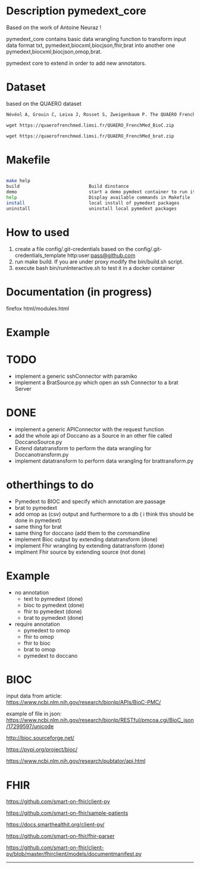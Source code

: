 
# Description pymedext_core

Based on the work of Antoine Neuraz !

pymedext_core contains basic data wrangling function to transform 
input data format txt, pymedext,biocxml,biocjson,fhir,brat
into another one pymedext,biocxml,biocjson,omop,brat.

pymedext core to extend in order to add new annotators.

# Dataset

based on the QUAERO dataset

``` tex
Névéol A, Grouin C, Leixa J, Rosset S, Zweigenbaum P. The QUAERO French Medical Corpus: A Ressource for Medical Entity Recognition and Normalization. Fourth Workshop on Building and Evaluating Ressources for Health and Biomedical Text Processing - BioTxtM2014. 2014:24-30 

wget https://quaerofrenchmed.limsi.fr/QUAERO_FrenchMed_BioC.zip

wget https://quaerofrenchmed.limsi.fr/QUAERO_FrenchMed_brat.zip

```

# Makefile

```bash

make help
build                          Build dinstance
demo                           start a demo pymdext container to run it
help                           Display available commands in Makefile
install                        local install of pymedext packages
uninstall                      uninstall local pymedext packages


```
# How to used

1) create a file config/.git-credentials based on the config/.git-credentials_template 
 http:user:pass@github.com
2) run make build. If you are under proxy modify the bin/build.sh script.
3) execute bash bin/runInteractive.sh to test it in a docker container 

# Documentation (in progress)
 firefox html/modules.html

# Example 

# TODO
- implement a generic sshConnector with paramiko
- implement a BratSource.py which open an ssh Connector to a brat Server

# DONE
- implement a generic APIConnector with the request function
- add the whole api of Doccano as a Source in an other file called DoccanoSource.py
- Extend datatransform to perform the data wrangling for Doccanotransform.py 
- implement datatransform to perform data wrangling for brattransform.py 

# otherthings to do
- Pymedext to BIOC and specify which annotation are passage
- brat to pymedext
- add omop as (csv) output and furthermore to a db ( i think this should be done in pymedext)
- same thing for brat
- same thing for doccano (add them to the commandline
- implement Bioc output by extending datatransform (done)
- implement Fhir wrangling by extending datatransform (done)
- implment Fhir source by extending source (not done)

# Example
- no annotation
  - text to pymedext (done)
  - bioc to pymedext (done)
  - fhir to pymedext (done)
  - brat to pymedext (done)
- require annotation
  - pymedext to omop
  - fhir to omop
  - fhir to bioc
  - brat to omop
  - pymedext to doccano


# BIOC
input data from article:
https://www.ncbi.nlm.nih.gov/research/bionlp/APIs/BioC-PMC/

example of file in json:
https://www.ncbi.nlm.nih.gov/research/bionlp/RESTful/pmcoa.cgi/BioC_json/17299597/unicode 
 
http://bioc.sourceforge.net/
 
https://pypi.org/project/bioc/
 
https://www.ncbi.nlm.nih.gov/research/pubtator/api.html



# FHIR

https://github.com/smart-on-fhir/client-py

https://github.com/smart-on-fhir/sample-patients

https://docs.smarthealthit.org/client-py/

https://github.com/smart-on-fhir/fhir-parser

https://github.com/smart-on-fhir/client-py/blob/master/fhirclient/models/documentmanifest.py

---
